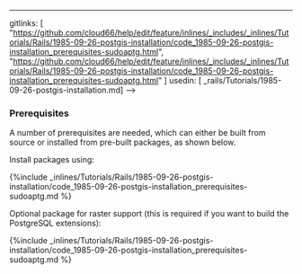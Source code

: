 ---
gitlinks: [ "https://github.com/cloud66/help/edit/feature/inlines/_includes/_inlines/Tutorials/Rails/1985-09-26-postgis-installation/code_1985-09-26-postgis-installation_prerequisites-sudoaptg.html", "https://github.com/cloud66/help/edit/feature/inlines/_includes/_inlines/Tutorials/Rails/1985-09-26-postgis-installation/code_1985-09-26-postgis-installation_prerequisites-sudoaptg.html" ]
 usedin: [ _rails/Tutorials/1985-09-26-postgis-installation.md] -->


### Prerequisites
A number of prerequisites are needed, which can either be built from source or installed from pre-built packages, as shown below.

Install packages using:



{%include _inlines/Tutorials/Rails/1985-09-26-postgis-installation/code_1985-09-26-postgis-installation_prerequisites-sudoaptg.md %}




Optional package for raster support (this is required if you want to build the PostgreSQL extensions):



{%include _inlines/Tutorials/Rails/1985-09-26-postgis-installation/code_1985-09-26-postgis-installation_prerequisites-sudoaptg.md %}




